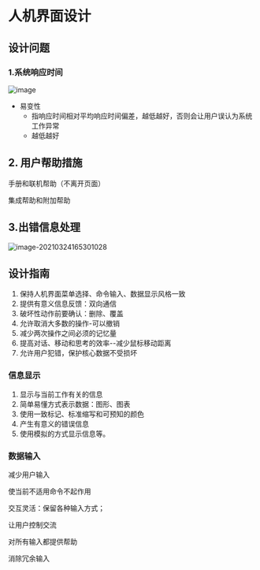 # 人机界面设计

## 设计问题

### 1.系统响应时间

![image](https://cdn.jsdelivr.net/gh/chenruida/image@master/uPic/imageZgvi46.png)

- 易变性
  - 指响应时间相对平均响应时间偏差，越低越好，否则会让用户误认为系统工作异常
  - 越低越好



## 2. 用户帮助措施

手册和联机帮助（不离开页面）

集成帮助和附加帮助

## 3.出错信息处理

![image-20210324165301028](.\image-20210324165301028.png)

## 设计指南

1. 保持人机界面菜单选择、命令输入、数据显示风格一致
2. 提供有意义信息反馈：双向通信
3. 破坏性动作前要确认：删除、覆盖
4. 允许取消大多数的操作-可以撤销
5. 减少两次操作之间必须的记忆量
6. 提高对话、移动和思考的效率--减少鼠标移动距离
7. 允许用户犯错，保护核心数据不受损坏

### 信息显示

1. 显示与当前工作有关的信息
2. 简单易懂方式表示数据：图形、图表
3. 使用一致标记、标准缩写和可预知的颜色
4. 产生有意义的错误信息
5. 使用模拟的方式显示信息等。

### 数据输入

减少用户输入

使当前不适用命令不起作用

交互灵活：保留各种输入方式；

让用户控制交流

对所有输入都提供帮助

消除冗余输入